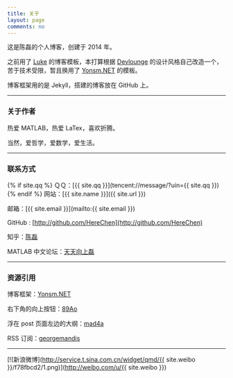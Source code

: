 ```yaml
---
title: 关于
layout: page
comments: no
---
```


<!-- {{ site.about }} -->
这是陈磊的个人博客，创建于 2014 年。

之前用了 [Luke](http://geeklu.com) 的博客模板，本打算根据 [Devlounge](http://www.devlounge.net/) 的设计风格自己改造一个，苦于技术受限，暂且换用了 [Yonsm.NET](http://yonsm.net/) 的模板。

博客框架用的是 Jekyll，搭建的博客放在 GitHub 上。

----

### 关于作者

热爱 MATLAB，热爱 LaTex，喜欢折腾。

当然，爱哲学，爱数学，爱生活。

----

### 联系方式

{% if site.qq %}
ＱＱ：[{{ site.qq }}](tencent://message/?uin={{ site.qq }})
{% endif %}
网站：[{{ site.name }}]({{ site.url }})

邮箱：[{{ site.email }}](mailto:{{ site.email }})

GitHub : [http://github.com/HereChen](http://github.com/HereChen)

知乎：[陈磊](http://www.zhihu.com/people/chenleihere/about)

MATLAB 中文论坛：[天天向上磊](http://www.ilovematlab.cn/space-uid-465970.html)

---

### 资源引用

博客框架：[Yonsm.NET](http://yonsm.net/)

右下角的向上按钮：[89Ao](http://89ao.info)

浮在 post 页面左边的大纲：[mad4a](http://mad4a.me/)

RSS 订阅：[georgemandis](https://github.com/snaptortoise/jekyll-rss-feeds)

---

[![新浪微博](http://service.t.sina.com.cn/widget/qmd/{{ site.weibo }}/f78fbcd2/1.png)](http://weibo.com/u/{{ site.weibo }})
<!-- 微博图片可以更改，改变 1.png 数字试试 -->
